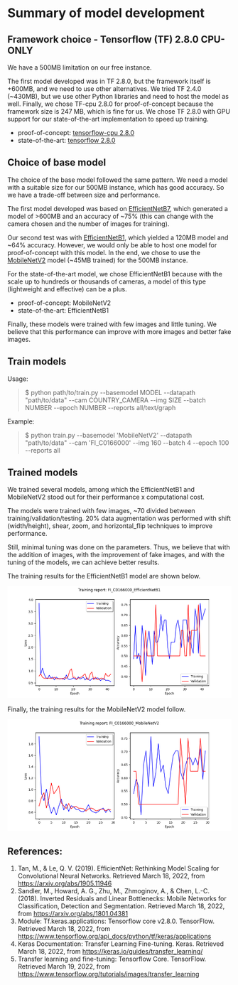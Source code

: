 # Summary of model development

## Framework choice - Tensorflow (TF) 2.8.0 CPU-ONLY

We have a 500MB limitation on our free instance.

The first model developed was in TF 2.8.0, but the framework itself is +600MB, and we need to use other alternatives. We tried TF 2.4.0 (~430MB), but we use other Python libraries and need to host the model as well. Finally, we chose TF-cpu 2.8.0 for proof-of-concept because the framework size is 247 MB, which is fine for us. We chose TF 2.8.0 with GPU support for our state-of-the-art implementation to speed up training.

- proof-of-concept: [tensorflow-cpu 2.8.0](https://pypi.org/project/tensorflow-cpu/2.8.0/)
- state-of-the-art: [tensorflow 2.8.0](https://pypi.org/project/tensorflow/2.8.0/)

## Choice of base model

The choice of the base model followed the same pattern. We need a model with a suitable size for our 500MB instance, which has good accuracy. So we have a trade-off between size and performance.

The first model developed was based on [EfficientNetB7](https://arxiv.org/abs/1905.11946), which generated a model of >600MB and an accuracy of ~75% (this can change with the camera chosen and the number of images for training).

Our second test was with [EfficientNetB1](https://arxiv.org/abs/1905.11946), which yielded a 120MB model and ~64% accuracy. However, we would only be able to host one model for proof-of-concept with this model. In the end, we chose to use the [MobileNetV2](https://arxiv.org/abs/1801.04381) model (~45MB trained) for the 500MB instance.

For the state-of-the-art model, we chose EfficientNetB1 because with the scale up to hundreds or thousands of cameras, a model of this type (lightweight and effective) can be a plus.

- proof-of-concept: MobileNetV2
- state-of-the-art: EfficientNetB1

Finally, these models were trained with few images and little tuning. We believe that this performance can improve with more images and better fake images.

## Train models

Usage:
> $ python path/to/train.py --basemodel MODEL --datapath "path/to/data" --cam COUNTRY_CAMERA --img SIZE --batch NUMBER --epoch NUMBER --reports all/text/graph

Example:
> $ python train.py --basemodel 'MobileNetV2' --datapath "path/to/data" --cam 'FI_C0166000' --img 160 --batch 4 --epoch 100 --reports all

## Trained models

We trained several models, among which the EfficientNetB1 and MobileNetV2 stood out for their performance x computational cost.

The models were trained with few images, ~70 divided between training/validation/testing. 20% data augmentation was performed with shift (width/height), shear, zoom, and horizontal_flip techniques to improve performance.

Still, minimal tuning was done on the parameters. Thus, we believe that with the addition of images, with the improvement of fake images, and with the tuning of the models, we can achieve better results.

The training results for the EfficientNetB1 model are shown below.

![report_FI_C0166000_EfficientNetB1](report_FI_C0166000_EfficientNetB1.png)

Finally, the training results for the MobileNetV2 model follow.

![FI_C0166000_MobileNetV2](report_FI_C0166000_MobileNetV2.png)

## References:

1. Tan, M., & Le, Q. V. (2019). EfficientNet: Rethinking Model Scaling for Convolutional Neural Networks. Retrieved March 18, 2022, from https://arxiv.org/abs/1905.11946
2. Sandler, M., Howard, A. G., Zhu, M., Zhmoginov, A., & Chen, L.-C. (2018). Inverted Residuals and Linear Bottlenecks: Mobile Networks for Classification, Detection and Segmentation. Retrieved March 18, 2022, from https://arxiv.org/abs/1801.04381
3. Module: Tf.keras.applications: Tensorflow core v2.8.0. TensorFlow. Retrieved March 18, 2022, from https://www.tensorflow.org/api_docs/python/tf/keras/applications
4. Keras Documentation: Transfer Learning Fine-tuning. Keras. Retrieved March 18, 2022, from https://keras.io/guides/transfer_learning/
5. Transfer learning and fine-tuning: Tensorflow Core. TensorFlow. Retrieved March 19, 2022, from https://www.tensorflow.org/tutorials/images/transfer_learning



